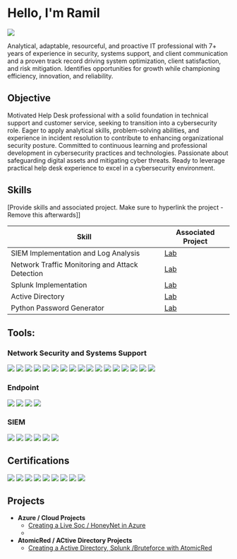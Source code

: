 # Hello, I'm Ramil 
<a href="https://www.linkedin.com/in/ramilnamazov/"><img src="https://img.shields.io/badge/-LinkedIn-0072b1?&style=for-the-badge&logo=linkedin&logoColor=white" /></a>



Analytical, adaptable, resourceful, and proactive IT professional with 7+ years of experience in   security, systems support, and client communication and a proven track record driving system optimization, client satisfaction, and risk mitigation. Identifies opportunities for growth while championing efficiency, innovation, and reliability.


## Objective

Motivated Help Desk professional with a solid foundation in technical support and customer service, seeking to transition into a cybersecurity role. Eager to apply analytical skills, problem-solving abilities, and experience in incident resolution to contribute to enhancing organizational security posture. Committed to continuous learning and professional development in cybersecurity practices and technologies. Passionate about safeguarding digital assets and mitigating cyber threats. Ready to leverage practical help desk experience to excel in a cybersecurity environment.


## Skills
[Provide skills and associated project. Make sure to hyperlink the project - Remove this afterwards]]

| Skill                                         | Associated Project         |
|-----------------------------------------------|----------------------------|
| SIEM Implementation and Log Analysis          | <a href="https://github.com/ramilnamazov/Azure-Soc.git"> Lab</a>|
| Network Traffic Monitoring and Attack Detection | <a href="https://github.com/ramilnamazov/Azure-Soc.git"> Lab</a>|
| Splunk  Implementation     | <a href="https://github.com/ramilnamazov/Atomic-Red-Project-"> Lab</a>|
| Active Directory     | <a href="https://github.com/ramilnamazov/Atomic-Red-Project-"> Lab</a>|
| Python Password Generator     | <a href="https://github.com/ramilnamazov/PythonPasswordGenerator/tree/main"> Lab</a>|




## Tools:

### Network Security and Systems Support

<div>
    <a href="#"><img src="https://img.shields.io/badge/-Active%20Directory-0052CC?style=for-the-badge&logo=Active%20Directory&logoColor=white" /></a>
    <a href="#"><img src="https://img.shields.io/badge/-Microsoft%20365-0078D4?style=for-the-badge&logo=Microsoft%20Office%20365&logoColor=white" /></a>
    <a href="#"><img src="https://img.shields.io/badge/-SCCM-5B5B5B?style=for-the-badge&logo=Microsoft&logoColor=white" /></a>
    <a href="#"><img src="https://img.shields.io/badge/-Splunk-000000?style=for-the-badge&logo=Splunk&logoColor=white" /></a>
    <a href="#"><img src="https://img.shields.io/badge/-Cisco%20AnyConnect-184A7D?style=for-the-badge&logo=Cisco&logoColor=white" /></a>
    <a href="#"><img src="https://img.shields.io/badge/-MYIAM-FFCC00?style=for-the-badge&logo=Oracle&logoColor=black" /></a>
    <a href="#"><img src="https://img.shields.io/badge/-MobileIron-003366?style=for-the-badge&logo=MobileIron&logoColor=white" /></a>
    <a href="#"><img src="https://img.shields.io/badge/-Webex-430098?style=for-the-badge&logo=Cisco%20Webex&logoColor=white" /></a>
    <a href="#"><img src="https://img.shields.io/badge/-Ivalua-0091EA?style=for-the-badge&logo=Ivalua&logoColor=white" /></a>
    <a href="#"><img src="https://img.shields.io/badge/-Nessus-339933?style=for-the-badge&logo=Nessus&logoColor=white" /></a>
    <a href="#"><img src="https://img.shields.io/badge/-Cuckoo%20Sandbox-000000?style=for-the-badge&logo=Cuckoo%20Sandbox&logoColor=white" /></a>
    <a href="#"><img src="https://img.shields.io/badge/-Virus%20Total-394EFF?style=for-the-badge&logo=VirusTotal&logoColor=white" /></a>
    <a href="#"><img src="https://img.shields.io/badge/-Metasploit-000000?style=for-the-badge&logo=Metasploit&logoColor=red" /></a>
    <a href="#"><img src="https://img.shields.io/badge/-Azure%20Sentinel-0089D6?style=for-the-badge&logo=Microsoft%20Azure&logoColor=white" /></a>
    <a href="#"><img src="https://img.shields.io/badge/-Nmap-4D4D4D?style=for-the-badge&logo=Nmap&logoColor=CC0000" /></a>
    <a href="#"><img src="https://img.shields.io/badge/-Wireshark-1679A7?style=for-the-badge&logo=Wireshark&logoColor=white" /></a>
    <a href="#"><img src="https://img.shields.io/badge/-Suricata-EF3B2D?style=for-the-badge&logo=Suricata&logoColor=white" /></a>
</div>


### Endpoint
<div>
    <img src="https://img.shields.io/badge/-Microsoft_Defender_for_Endpoint-00A4EF?&style=for-the-badge&logo=Microsoft&logoColor=white" />
  <a href="#"><img src="https://img.shields.io/badge/-SentinelOne-DB1F76?style=for-the-badge&logo=SentinelOne&logoColor=white" /></a>
    <a href="#"><img src="https://img.shields.io/badge/-CrowdStrike%20Falcon-FF6600?style=for-the-badge&logo=CrowdStrike&logoColor=white" /></a>
    <a href="#"><img src="https://img.shields.io/badge/-McAfee-008FD5?style=for-the-badge&logo=McAfee&logoColor=white" /></a>
</div>

### SIEM
<div>
    <img src="https://img.shields.io/badge/-Microsoft_Sentinel-0078D4?&style=for-the-badge&logo=Microsoft&logoColor=white" />
    <img src="https://img.shields.io/badge/-Splunk-000000?&style=for-the-badge&logo=Splunk&logoColor=white" />
<a href="https://www.credly.com/badges/d0292154-079b-4768-82c8-57efb7fe8c64/linked_in_profile" target="_blank"><img src="https://img.shields.io/badge/-Elastic-005571?&style=for-the-badge&logo=Elastic&logoColor=white" /></a>
    <img src="https://img.shields.io/badge/-Wazuh-04A777?&style=for-the-badge&logo=Wazuh&logoColor=white" />
    <img src="https://img.shields.io/badge/-CrowdStrike-FF6600?&style=for-the-badge&logo=CrowdStrike&logoColor=white" />
    <img src="https://img.shields.io/badge/-IBM_QRadar-054ADA?&style=for-the-badge&logo=IBM&logoColor=white" />
</div>

## Certifications
<div>
        <a href="#"><img src="https://img.shields.io/badge/-CompTIA%20A+-0052CC?style=for-the-badge&logo=CompTIA&logoColor=white" /></a>
        <a href="#"><img src="https://img.shields.io/badge/-CompTIA%20Network+-0052CC?style=for-the-badge&logo=CompTIA&logoColor=white" /></a>
<a href="https://www.credly.com/badges/ee92a9bc-625f-4792-afcb-7c5739ab41a8/linked_in_profile" target="_blank"><img src="https://img.shields.io/badge/-CompTIA%20Security%2B-00B0F0?style=for-the-badge&logo=CompTIA&logoColor=white" /></a>
        <a href="#"><img src="https://img.shields.io/badge/-Microsoft%20Azure-0089D6?style=for-the-badge&logo=Microsoft%20Azure&logoColor=white" /></a>
        <a href="#"><img src="https://img.shields.io/badge/-AWS-232F3E?style=for-the-badge&logo=Amazon%20AWS&logoColor=white" /></a>
      <a href="#"><img src="https://img.shields.io/badge/-Rangeforce%20SOC1-1F1F1F?style=for-the-badge&logoColor=white" /></a>
<a href="https://www.credly.com/badges/b721d749-d3e0-466c-8e50-1ea3ceede787/linked_in_profile" target="_blank"><img src="https://img.shields.io/badge/-Rangeforce%20SOC2-1F1F1F?style=for-the-badge&logoColor=white" /></a>
<a href="https://www.credly.com/badges/2e487fa7-7592-482e-bc44-3065e77b16fc/linked_in_profile" target="_blank"><img src="https://img.shields.io/badge/-RangeForce%20MITRE%20ATT%26CK%20Ready-1F1F1F?style=for-the-badge&logoColor=white" /></a>
<a href="https://www.credly.com/org/rangeforce/badge/junior-penetration-tester" target="_blank"><img src="https://img.shields.io/badge/-RangeForce%20Junior%20Penetration%20Tester-1F1F1F?style=for-the-badge&logoColor=white" /></a>



</div>

## Projects
- <b>Azure / Cloud Projects </b>
  - [Creating a Live Soc / HoneyNet in Azure ](https://github.com/ramilnamazov/Azure-Soc.git)
  - 
- <b> AtomicRed / ACtive Directory  Projects </b>
  - [Creating a Active Directory, Splunk  /Bruteforce with AtomicRed ](https://github.com/ramilnamazov/Atomic-Red-Project-)

